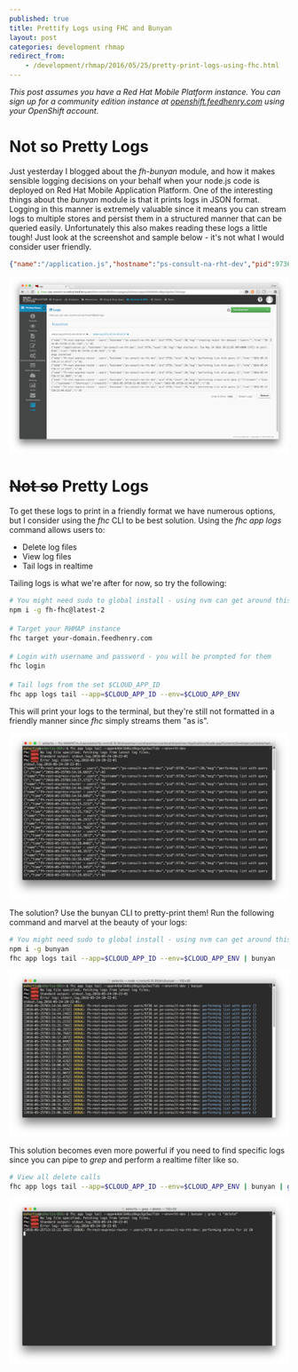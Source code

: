 ```yaml
---
published: true
title: Prettify Logs using FHC and Bunyan
layout: post
categories: development rhmap
redirect_from:
    - /development/rhmap/2016/05/25/pretty-print-logs-using-fhc.html
---
```


*This post assumes you have a Red Hat Mobile Platform instance. You can sign up
for a community edition instance at
[openshift.feedhenry.com](https://openshift.feedhenry.com/) using your
OpenShift account.*

# Not so Pretty Logs

Just yesterday I blogged about the _fh-bunyan_ module, and how it makes
sensible logging decisions on your behalf when your node.js code is deployed on
Red Hat Mobile Application Platform. One of the interesting things about the
_bunyan_ module is that it prints logs in JSON format. Logging in this manner
is extremely valuable since it means you can stream logs
to multiple stores and persist them in a structured manner that can be queried
easily. Unfortunately this also makes reading these logs a little tough! Just
look at the screenshot and sample below - it's not what I would consider
user friendly.

```json
{"name":"/application.js","hostname":"ps-consult-na-rht-dev","pid":9736,"level":30,"msg":"App started at: Tue May 24 2016 20:22:03 GMT+0000 (UTC) on port: 8184","time":"2016-05-24T20:22:03.763Z","v":0}
```

![fh-bunyan logs](/res/img/posts/2016-05-25-pretty-print-logs-using-fhc/Screen%20Shot%202016-05-25%20at%2008.13.55.png)


# ~~Not so~~ Pretty Logs
To get these logs to print in a friendly format we have numerous options, but
I consider using the _fhc_ CLI to be best solution. Using the _fhc app logs_
command allows users to:

* Delete log files
* View log files
* Tail logs in realtime

Tailing logs is what we're after for now, so try the following:

```bash
# You might need sudo to global install - using nvm can get around this
npm i -g fh-fhc@latest-2

# Target your RHMAP instance
fhc target your-domain.feedhenry.com

# Login with username and password - you will be prompted for them
fhc login

# Tail logs from the set $CLOUD_APP_ID
fhc app logs tail --app=$CLOUD_APP_ID --env=$CLOUD_APP_ENV
```

This will print your logs to the terminal, but they're still not formatted in a
friendly manner since _fhc_ simply streams them "as is".

![fhc fh-bunyan logs](/res/img/posts/2016-05-25-pretty-print-logs-using-fhc/Screen%20Shot%202016-05-25%20at%2008.28.55.png)

The solution? Use the bunyan CLI to pretty-print them! Run the following
command and marvel at the beauty of your logs:

```bash
# You might need sudo to global install - using nvm can get around this
npm i -g bunyan
fhc app logs tail --app=$CLOUD_APP_ID --env=$CLOUD_APP_ENV | bunyan
```

![fhc fh-bunyan pretty logs](/res/img/posts/2016-05-25-pretty-print-logs-using-fhc/Screen%20Shot%202016-05-25%20at%2008.29.05.png)

This solution becomes even more powerful if you need to find specific logs
since you can pipe to _grep_ and perform a realtime filter like so.

```bash
# View all delete calls
fhc app logs tail --app=$CLOUD_APP_ID --env=$CLOUD_APP_ENV | bunyan | grep -i "delete"
```

![fhc fh-bunyan pretty logs](/res/img/posts/2016-05-25-pretty-print-logs-using-fhc/Screen%20Shot%202016-05-25%20at%2008.34.10.png)
